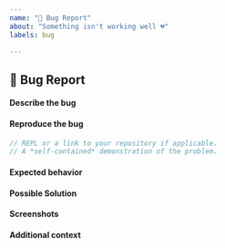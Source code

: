 ```yaml
---
name: "🐞 Bug Report"
about: "Something isn't working well 💔"
labels: bug

---
```


<!--
Please don't ignore this template.

If you ignore it, we're just going to respond asking you to fill it out, which wastes everyone's time.
The more relevant information you can include, the faster we can find the issue and fix it without asking you for more info.
-->

## 🐞 Bug Report

#### Describe the bug
<!-- A clear and concise description of what the bug is. -->

#### Reproduce the bug
```ts
// REPL or a link to your repository if applicable.
// A *self-contained* demonstration of the problem.
```

#### Expected behavior
<!-- A clear & concise description of what you expected to happen. -->

#### Possible Solution
<!-- Only if you have suggestions on a fix for the bug. -->

#### Screenshots
<!-- If applicable, add screenshots to help explaining. -->

#### Additional context
<!-- Add any other context about the problem here (version, environment, tools...). -->
